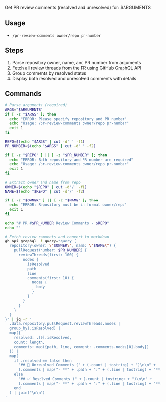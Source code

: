 Get PR review comments (resolved and unresolved) for: $ARGUMENTS

## Usage

- `/pr-review-comments owner/repo pr-number`

## Steps

1. Parse repository owner, name, and PR number from arguments
2. Fetch all review threads from the PR using GitHub GraphQL API
3. Group comments by resolved status
4. Display both resolved and unresolved comments with details

## Commands

```bash
# Parse arguments (required)
ARGS="$ARGUMENTS"
if [ -z "$ARGS" ]; then
  echo "ERROR: Please specify repository and PR number"
  echo "Usage: /pr-review-comments owner/repo pr-number"
  exit 1
fi

REPO=$(echo "$ARGS" | cut -d' ' -f1)
PR_NUMBER=$(echo "$ARGS" | cut -d' ' -f2)

if [ -z "$REPO" ] || [ -z "$PR_NUMBER" ]; then
  echo "ERROR: Both repository and PR number are required"
  echo "Usage: /pr-review-comments owner/repo pr-number"
  exit 1
fi

# Extract owner and name from repo
OWNER=$(echo "$REPO" | cut -d'/' -f1)
NAME=$(echo "$REPO" | cut -d'/' -f2)

if [ -z "$OWNER" ] || [ -z "$NAME" ]; then
  echo "ERROR: Repository must be in format owner/repo"
  exit 1
fi

echo "# PR #$PR_NUMBER Review Comments - $REPO"
echo ""

# Fetch review comments and convert to markdown
gh api graphql -f query="query {
  repository(owner: \"$OWNER\", name: \"$NAME\") {
    pullRequest(number: $PR_NUMBER) {
      reviewThreads(first: 100) {
        nodes {
          isResolved
          path
          line
          comments(first: 10) {
            nodes {
              body
            }
          }
        }
      }
    }
  }
}" | jq -r '
  .data.repository.pullRequest.reviewThreads.nodes |
  group_by(.isResolved) |
  map({
    resolved: .[0].isResolved,
    count: length,
    comments: map({path, line, comment: .comments.nodes[0].body})
  }) |
  map(
    if .resolved == false then
      "## 🔴 Unresolved Comments (" + (.count | tostring) + ")\n\n" +
      (.comments | map("- **" + .path + ":" + (.line | tostring) + "**: \"" + .comment + "\"") | join("\n"))
    else
      "## ✅ Resolved Comments (" + (.count | tostring) + ")\n\n" +
      (.comments | map("- **" + .path + ":" + (.line | tostring) + "**: \"" + .comment + "\"") | join("\n"))
    end
  ) | join("\n\n")
'
```
